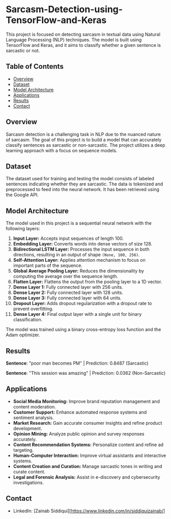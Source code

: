 # Sarcasm-Detection-using-TensorFlow-and-Keras
This project is focused on detecting sarcasm in textual data using Natural Language Processing (NLP) techniques. The model is built using TensorFlow and Keras, and it aims to classify whether a given sentence is sarcastic or not.

## Table of Contents

- [Overview](#overview)
- [Dataset](#dataset)
- [Model Architecture](#model-architecture)
- [Applications](#applications)
- [Results](#results)
- [Contact](#contact)

## Overview

Sarcasm detection is a challenging task in NLP due to the nuanced nature of sarcasm. The goal of this project is to build a model that can accurately classify sentences as sarcastic or non-sarcastic. The project utilizes a deep learning approach with a focus on sequence models.

## Dataset

The dataset used for training and testing the model consists of labeled sentences indicating whether they are sarcastic. The data is tokenized and preprocessed to feed into the neural network. It has been retrieved using the Google API.

## Model Architecture

The model used in this project is a sequential neural network with the following layers:

1. **Input Layer:** Accepts input sequences of length 100.
2. **Embedding Layer:** Converts words into dense vectors of size 128.
3. **Bidirectional LSTM Layer:** Processes the input sequence in both directions, resulting in an output of shape `(None, 100, 256)`.
4. **Self-Attention Layer:** Applies attention mechanism to focus on important parts of the sequence.
5. **Global Average Pooling Layer:** Reduces the dimensionality by computing the average over the sequence length.
6. **Flatten Layer:** Flattens the output from the pooling layer to a 1D vector.
7. **Dense Layer 1:** Fully connected layer with 256 units.
8. **Dense Layer 2:** Fully connected layer with 128 units.
9. **Dense Layer 3:** Fully connected layer with 64 units.
10. **Dropout Layer:** Adds dropout regularization with a dropout rate to prevent overfitting.
11. **Dense Layer 4:** Final output layer with a single unit for binary classification.

The model was trained using a binary cross-entropy loss function and the Adam optimizer.

## Results

**Sentence**: "poor man becomes PM" | Prediction: 0.8487 (Sarcastic)

**Sentence**: "This session was amazing" | Prediction: 0.0362 (Non-Sarcastic)

## Applications

- **Social Media Monitoring:** Improve brand reputation management and content moderation.
- **Customer Support:** Enhance automated response systems and sentiment analysis.
- **Market Research:** Gain accurate consumer insights and refine product development.
- **Opinion Mining:** Analyze public opinion and survey responses accurately.
- **Content Recommendation Systems:** Personalize content and refine ad targeting.
- **Human-Computer Interaction:** Improve virtual assistants and interactive systems.
- **Content Creation and Curation:** Manage sarcastic tones in writing and curate content.
- **Legal and Forensic Analysis:** Assist in e-discovery and cybersecurity investigations.

## Contact
- LinkedIn: [Zainab Siddiqui][https://www.linkedin.com/in/siddiquizainab/]
